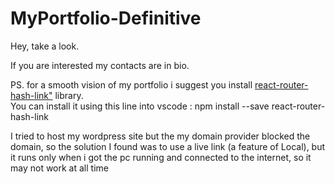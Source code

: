 # MyPortfolio-Definitive
<p>Hey, take a look.</p> 

<p>If you are interested my contacts are in bio. </p>

<p>PS. 
for a smooth vision of my portfolio i suggest you install <a href= "https://www.npmjs.com/package/react-router-hash-link"> react-router-hash-link"</a> library. <br>  
You can install it using this line into vscode : npm install --save react-router-hash-link </>

I tried to host my wordpress site but the my domain provider blocked the domain, so the solution I found was to use a live link (a feature of Local), but it runs only when i got the pc running and connected to the internet, so it may not work at all time
